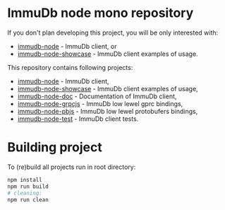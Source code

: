

# ImmuDb node mono repository


If you don't plan developing this project, you will be only interested with:
- [immudb-node](immudb-node) - ImmuDb client, or
- [immudb-node-showcase](immudb-node-showcase) - ImmuDb client examples of usage.



This repository contains following projects:

- [immudb-node](immudb-node) - ImmuDb client,
- [immudb-node-showcase](immudb-node-showcase) - ImmuDb client examples of usage,
- [immudb-node-doc](immudb-node-doc) - Documentation of ImmuDb client,
- [immudb-node-grpcjs](immudb-node-grpcjs) - ImmuDb low lewel gprc bindings,
- [immudb-node-pbjs](immudb-node-pbjs) - ImmuDb low lewel protobufers bindings,
- [immudb-node-test](immudb-node-test) - ImmuDb client tests.



# Building project


To (re)build all projects run in root directory:

```sh
npm install
npm run build
# cleaning:
npm run clean
```

